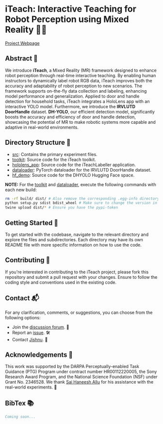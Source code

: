 # iTeach: Interactive Teaching for Robot Perception using Mixed Reality 🤖🌐

[Project Webpage](https://irvlutd.github.io/iTeach/)

## Abstract 📝

We introduce **iTeach**, a Mixed Reality (MR) framework designed to enhance robot perception through real-time interactive teaching. By enabling human instructors to dynamically label robot RGB data, iTeach improves both the accuracy and adaptability of robot perception to new scenarios. The framework supports on-the-fly data collection and labeling, enhancing model performance and generalization. Applied to door and handle detection for household tasks, iTeach integrates a HoloLens app with an interactive YOLO model. Furthermore, we introduce the **IRVLUTD DoorHandle** dataset. **DH-YOLO**, our efficient detection model, significantly boosts the accuracy and efficiency of door and handle detection, showcasing the potential of MR to make robotic systems more capable and adaptive in real-world environments.

## Directory Structure 📁

* [src](./src): Contains the primary experiment files.
* [toolkit](./toolkit): Source code for the iTeach toolkit.
* [hololens_app](./hololens_app): Source code for the iTeachLabeller application.
* [dataloader](./dataloader): PyTorch dataloader for the IRVLUTD DoorHandle dataset.
* [hf_demo](./hf_demo): Source code for the DHYOLO Hugging Face space.

**NOTE:** For the [toolkit](./toolkit) and [dataloader](./dataloader), execute the following commands with each new build:
```sh
rm -rf build/ dist/ # Also remove the corresponding .egg-info directory
python setup.py sdist bdist_wheel # Make sure to change the version in setup.py before running this
twine upload dist/* # Ensure you have the pypi-token
```

## Getting Started 🚀

To get started with the codebase, navigate to the relevant directory and explore the files and subdirectories. Each directory may have its own README file with more specific information on how to use the code.

## Contributing 🤝

If you're interested in contributing to the iTeach project, please fork this repository and submit a pull request with your changes. Ensure to follow the coding style and conventions used in the existing code.

## Contact 📬

For any clarification, comments, or suggestions, you can choose from the following options:

- Join the [discussion forum](https://github.com/IRVLUTD/iTeach/discussions). 💬
- Report an [issue](https://github.com/IRVLUTD/iTeach/issues). 🛠️
- Contact [Jishnu](https://jishnujayakumar.github.io/). 📧

## Acknowledgements 🙏

This work was supported by the DARPA Perceptually-enabled Task Guidance (PTG) Program under contract number HR00112220005, the Sony Research Award Program, and the National Science Foundation (NSF) under Grant No. 2346528. We thank [Sai Haneesh Allu](https://saihaneeshallu.github.io/) for his assistance with the real-world experiments. 🙌

## BibTex 📚

```bibtex
Coming soon...
```